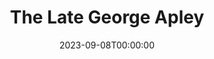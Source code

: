 ---
title: The Late George Apley
date: 2023-09-08T00:00:00
opening_date: 1956-10-17
closing_date: 1956-10-27
layout: productions
playbill:
Theatre: Theatre Jacksonville
Venue: Little Theatre
cast:
- Margaret: Ella Mae Wiley
- George Apley: Frank Ridge
- Catherine Apley: Peggy Gift
- John Apley: James Boyer
- Eleanor Apley: Eleanor Yeager
- Wilson: Ralph Anderson
- Amelia Newcombe: Esther Barnes
- Roger Newcombe: Elmo Lehman
- Horation Willing: Marshall Grauer
- Jane Willing: Gene Tranoy
- Agnes Willing: Rose Marie Regero
- Howard Boulder: Bob Phillips
- Lydia Leyton: Josephine DeZerne
- Emily Southworth: Helen Keegan
- Julian H. Dole: Milo Wiley
- Henry: Victor Maurice
crew:
- Director: Richard G. Fallon
- Setting and Technical Direction: George A. Ramsey, Jr.
- Assistant Director: Connie Henline
- Stage Manager: Frank Ridge
- Light Controls: Alice Wise
- Sound and Music: Neil Forster
- Wardrobe Chairman: Sue Henderson
- Wardrobe Assistant:
  - Jane Johnson
  - Ada Wilson
  - Florence Somack
  - Gladys Mickler
  - Betty Cooper
  - Libbi Whiteman
  - Virginia Booker
- Costume Construction Chairman: Libbi Whiteman
- Costume Assistant:
  - Pat Eyster
  - Sue Fallon
  - Helen Keegan
  - Elaine Barnert
  - Shirley Carruthers
  - Virginia Robb
  - Fritz Ashworth
- Make-up Chairman: Hugh Henline
- Make-up Assistant:
  - Ethel Winstead
  - Ellen Magruder
  - Joyce Hall
  - Jim Bell
  - Jack Somack
  - Chick Evans
  - Ann Rogers
  - Mattie Godwin
  - Polly Clendening
  - Jane Porter
  - Dick Kaszner
  - Winona Jackson
  - Heather Paul
  - Ronnie Friedman
  - Barbara Irby
  - Virginia Robb
  - Laurel Barton
  - Margaret Ann Diz
  - Rochelle Smullian
- Construction and Painting Chairman: Margaret Burt
- Construction and Painting:
  - Henry Lachance
  - Alice Wise
  - Bud Rogers
  - Hugh Henline
  - Happy Gift
  - Maree Barnert
  - Neil Forster
  - Beverly Fink
  - Larry Zell
  - Jim Bell
  - Eula Mae Snow
  - Leah Smith
  - James Bibb
  - Norman Rickard
orchestra:
---